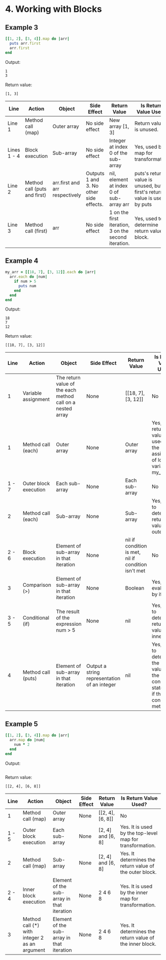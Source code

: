 # 4. Working with Blocks

## Example 3

```ruby
[[1, 2], [3, 4]].map do |arr|
  puts arr.first
  arr.first
end
```

Output:
```
1
3
```
Return value:
```
[1, 3]
```

| Line | Action | Object | Side Effect | Return Value | Is Return Value Used? |
| ---- | ------ | ------ | ----------- | ------------ | --------------------- |
| Line 1| Method call (map) | Outer array | No side effect | New array [1, 3] | Return value is unused. |
| Lines 1 - 4 | Block execution | Sub-array | No side effect | Integer at index 0 of the sub-array | Yes, used by map for transformation |
| Line 2 | Method call (puts and first) | arr.first and arr respectively | Outputs 1 and 3. No other side effects. | nil, element at index 0 of sub-array arr | puts's return value is unused, but first's return value is used by puts |
| Line 3 | Method call (first) | arr | No side effect | 1 on the first iteration, 3 on the second iteration.| Yes, used to determine return value of block. |

## Example 4
```ruby
my_arr = [[18, 7], [3, 12]].each do |arr|
  arr.each do |num|
    if num > 5
      puts num
    end
  end
end
```

Output:
```
18
7
12
```
Return value:
```
[[18, 7], [3, 12]]
```

| Line | Action | Object | Side Effect | Return Value | Is Return Value Used? |
| ---- | ------ | ------ | ----------- | ------------ | --------------------- |
| 1 | Variable assignment | The return value of the each method call on a nested array | None | [[18, 7], [3, 12]] | No |
| 1 | Method call (each) | Outer array | None | Outer array | Yes, the return value is used for the assignment of local variable my_arr |
| 1 - 7 | Outer block execution | Each sub-array | None | Each sub-array | No |
| 2 | Method call (each) | Sub-array | None | Sub-array | Yes, used to determine return value of outer block |
| 2 - 6 | Block execution | Element of sub-array in that iteration | None | nil if condition is met, nil if condition isn't met | No |
| 3 | Comparison (>) | Element of sub-array in that iteration | None | Boolean | Yes, evaluated by if |
| 3 - 5 | Conditional (if) | The result of the expression num > 5 | None | nil | Yes, used to determine return value of inner block |
| 4 | Method call (puts) | Element of sub-array in that iteration | Output a string representation of an integer | nil | Yes, used to determine the return value of the conditional statement if the condition is met |

## Example 5

```ruby
[[1, 2], [3, 4]].map do |arr|
  arr.map do |num|
    num * 2
  end
end
```

Output:
```

```
Return value:
```
[[2, 4], [6, 8]]
```

| Line | Action | Object | Side Effect | Return Value | Is Return Value Used? |
| ---- | ------ | ------ | ----------- | ------------ | --------------------- |
| 1 | Method call (map) | Outer array | None | [[2, 4], [6, 8]] | No |
| 1 - 5 | Outer block execution | Each sub-array | None | [2, 4] and [6, 8] | Yes. It is used by the top-level map for transformation. |
| 2 | Method call (map) | Sub-array | None | [2, 4] and [6, 8] | Yes. It determines the return value of the outer block. |
| 2 - 4 | Inner block execution | Element of the sub-array in that iteration | None | 2 4 6 8 | Yes. It is used by the inner map for transformation. |
| 3 | Method call (*) with integer 2 as an argument | Element of the sub-array in that iteration | None | 2 4 6 8 | Yes. It determines the return value of the inner block. |


